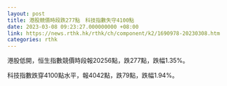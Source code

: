 ```yaml
---
layout: post
title: 港股競價時段跌277點　科技指數失守4100點
date: 2023-03-08 09:23:27.000000000 +08:00
link: https://news.rthk.hk/rthk/ch/component/k2/1690978-20230308.htm
categories: rthk
---
```


港股低開，恒生指數競價時段報20256點，跌277點，跌幅1.35%。

科技指數跌穿4100點水平，報4042點，跌79點，跌幅1.94%。

